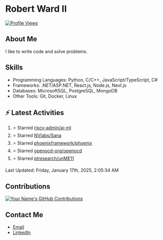 
# Robert Ward II

[![Profile Views](https://komarev.com/ghpvc/?username=Robert-W-Ward)](https://github.com/Robert-W-Ward)

## About Me
I like to write code and solve problems.

## Skills
- Programming Languages: Python, C/C++, JavaScript/TypeScript, C#
- Frameworks: .NET/ASP.NET, React.js, Node.js, Next.js
- Databases: MicrosoftSQL, PostgreSQL, MongoDB
- Other Tools: Git, Docker, Linux

## :zap: Latest Activities
<!--RECENT_ACTIVITY:start-->
1. ⭐ Starred [riscv-admin/ai-ml](https://github.com/riscv-admin/ai-ml)
2. ⭐ Starred [NVlabs/Sana](https://github.com/NVlabs/Sana)
3. ⭐ Starred [phoenixframework/phoenix](https://github.com/phoenixframework/phoenix)
4. ⭐ Starred [openocd-org/openocd](https://github.com/openocd-org/openocd)
5. ⭐ Starred [ptresearch/unME11](https://github.com/ptresearch/unME11)
<!--RECENT_ACTIVITY:end-->

<!--RECENT_ACTIVITY:last_update-->
Last Updated: Friday, January 17th, 2025, 2:05:34 AM
<!--RECENT_ACTIVITY:last_update_end-->

<!--END_SECTIN:activity-->
## Contributions
[![Your Name's GitHub Contributions](https://github-readme-streak-stats.herokuapp.com/?user=Robert-W-Ward&theme=radical)](https://github.com/your-username)

## Contact Me
- [Email](mailto:robertwesleyward2019@gmail.com)
- [LinkedIn](https://linkedin.com/in/https://www.linkedin.com/in/robert-ward-ii/)
